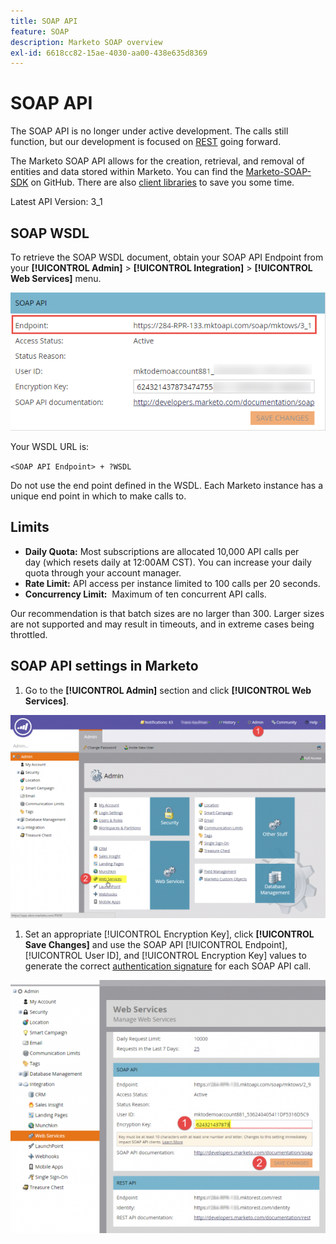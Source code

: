 ```yaml
---
title: SOAP API
feature: SOAP
description: Marketo SOAP overview
exl-id: 6618cc82-15ae-4030-aa00-438e635d8369
---
```

# SOAP API

The SOAP API is no longer under active development. The calls still function, but our development is focused on [REST](https://developer.adobe.com/marketo-apis/) going forward.

The Marketo SOAP API allows for the creation, retrieval, and removal of entities and data stored within Marketo. You can find the [Marketo-SOAP-SDK](https://github.com/Marketo/SOAP-API-Java-Client) on GitHub. There are also [client libraries](https://github.com/Marketo/Community-Supported-Client-Libraries) to save you some time.

Latest API Version: 3_1

## SOAP WSDL

To retrieve the SOAP WSDL document, obtain your SOAP API Endpoint from your **[!UICONTROL Admin]** > **[!UICONTROL Integration]** > **[!UICONTROL Web Services]** menu. 

![SOAP Endpoint](assets/endpoint-soap.png)

Your WSDL URL is:

`<SOAP API Endpoint> + ?WSDL`

Do not use the end point defined in the WSDL. Each Marketo instance has a unique end point in which to make calls to.

## Limits

- **Daily Quota:** Most subscriptions are allocated 10,000 API calls per day (which resets daily at 12:00AM CST). You can increase your daily quota through your account manager.
- **Rate Limit:** API access per instance limited to 100 calls per 20 seconds.
- **Concurrency Limit:**  Maximum of ten concurrent API calls.

Our recommendation is that batch sizes are no larger than 300. Larger sizes are not supported and may result in timeouts, and in extreme cases being throttled.

## SOAP API settings in Marketo

1. Go to the **[!UICONTROL Admin]** section and click **[!UICONTROL Web Services]**.

![admin-web-services2](assets/admin-web-services2.png)

1. Set an appropriate [!UICONTROL Encryption Key], click **[!UICONTROL Save Changes]** and use the SOAP API [!UICONTROL Endpoint], [!UICONTROL User ID], and [!UICONTROL Encryption Key] values to generate the correct [authentication signature](authentication-signature.md) for each SOAP API call.

![admin-web-services3](assets/admin-web-services3.png)
